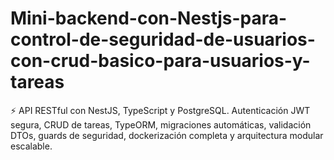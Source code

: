 # Mini-backend-con-Nestjs-para-control-de-seguridad-de-usuarios-con-crud-basico-para-usuarios-y-tareas
⚡ API RESTful con NestJS, TypeScript y PostgreSQL. Autenticación JWT segura, CRUD de tareas, TypeORM, migraciones automáticas, validación DTOs, guards de seguridad, dockerización completa y arquitectura modular escalable.
